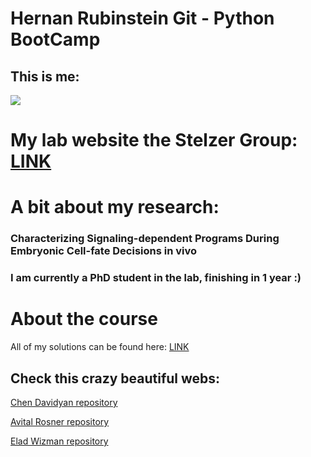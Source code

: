 # Hernan Rubinstein Git - Python BootCamp
## This is me:
![](https://i1.rgstatic.net/ii/profile.image/807756512653315-1569595568624_Q512/Hernan-Rubinstein.jpg)

# My lab website the Stelzer Group: [LINK](https://www.weizmann.ac.il/mcb/Stelzer/home)
# A bit about my research:
### Characterizing Signaling-dependent Programs During Embryonic Cell-fate Decisions in vivo
### I am currently a PhD student in the lab, finishing in 1 year :)

# About the course
All of my solutions can be found here: [LINK](https://github.com/hernanRubinstein/Solutions_Python_BC.git)

## Check this crazy beautiful webs:
[Chen Davidyan repository](https://ChenDavidyan.github.io/)

[Avital Rosner repository](https://avitalrosner.github.io/)

[Elad Wizman repository](https://eladwizman.github.io/)
